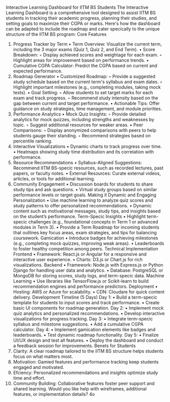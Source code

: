 Interactive Learning Dashboard for IITM BS Students
The Interactive Learning Dashboard is a comprehensive tool designed to assist IITM BS students
in tracking their academic progress, planning their studies, and setting goals to maximize their
CGPA or marks. Here's how the dashboard can be adapted to include the roadmap and cater
specically to the unique structure of the IITM BS program:
Core Features
1. Progress Tracker by Term
• Term Overview: Visualize the current term, including the 3 major exams (Quiz 1, Quiz 2,
and End Term).
• Score Breakdown:
◦ Display achieved scores and weightage for each exam.
◦ Highlight areas for improvement based on performance trends.
• Cumulative CGPA Calculator: Predict the CGPA based on current and expected
performance.
2. Roadmap Generator
• Customized Roadmap:
◦ Provide a suggested study schedule based on the current term's syllabus and exam
dates.
◦ Highlight important milestones (e.g., completing modules, taking mock tests).
• Goal Setting:
◦ Allow students to set target marks for each exam and track progress.
◦ Recommend study intensity based on the gap between current and target
performance.
• Actionable Tips: Offer guidance on study strategies, time management, and module
priorities.
3. Performance Analytics
• Mock Quiz Insights:
◦ Provide detailed analytics for mock quizzes, including strengths and weaknesses by
topic.
◦ Suggest additional resources for weaker areas.
• Peer Comparisons:
◦ Display anonymized comparisons with peers to help students gauge their standing.
◦ Recommend strategies based on percentile ranking.
4. Interactive Visualizations
• Dynamic charts to track progress over time.
• Heatmaps showing study time distribution and its correlation with performance.
5. Resource Recommendations
• Syllabus-Aligned Suggestions: Recommend IITM BS-specic resources, such as recorded
lectures, past papers, or faculty notes.
• External Resources: Curate external videos, articles, or tools for additional learning.
6. Community Engagement
• Discussion boards for students to share study tips and ask questions.
• Virtual study groups based on similar performance levels or target goals.
Making it Dynamic and Engaging
Personalization
• Use machine learning to analyze quiz scores and study patterns to offer personalized
recommendations.
• Dynamic content such as motivational messages, study tips, and insights based on the
student’s performance.
Term-Specic Insights
• Highlight term-specic challenges (e.g., foundational concepts in Term 1 or advanced
modules in Term 3).
• Provide a Term Roadmap for incoming students that outlines key focus areas, exam
strategies, and tips for balancing coursework.
Gamication
• Introduce badges for achieving milestones (e.g., completing mock quizzes, improving weak
areas).
• Leaderboards to foster healthy competition among peers.
Technical Implementation
Frontend
• Framework: React.js or Angular for a responsive and interactive user experience.
• Charts: D3.js or Chart.js for rich visualizations.
Backend
• Framework: Node.js with Express.js or Python Django for handling user data and analytics.
• Database: PostgreSQL or MongoDB for storing scores, study logs, and term-specic data.
Machine Learning
• Use libraries like TensorFlow.js or Scikit-learn to build recommendation engines and
performance predictors.
Deployment
• Hosting: AWS or Azure for scalability.
• CDN: Cloudare for quick content delivery.
Development Timeline (5 Days)
Day 1:
• Build a term-specic template for students to input scores and track performance.
• Create basic UI components for roadmap generation.
Day 2:
• Implement mock quiz analytics and personalized recommendations.
• Develop interactive visualizations for progress tracking.
Day 3:
• Integrate term-specic syllabus and milestone suggestions.
• Add a cumulative CGPA calculator.
Day 4:
• Implement gamication elements like badges and leaderboards.
• Test dynamic roadmap functionality.
Day 5:
• Finalize UI/UX design and test all features.
• Deploy the dashboard and conduct a feedback session for improvements.
Benets for Students
1. Clarity: A clear roadmap tailored to the IITM BS structure helps students focus on what
matters most.
2. Motivation: Gamied features and performance tracking keep students engaged and
motivated.
3. Efciency: Personalized recommendations and insights optimize study time and effort.
4. Community Building: Collaborative features foster peer support and shared learning.
Would you like help with wireframes, additional features, or implementation details?
4o
